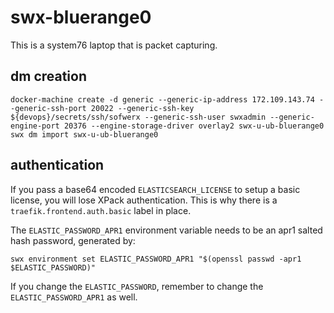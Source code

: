 # swx-bluerange0

This is a system76 laptop that is packet capturing.

## dm creation

    docker-machine create -d generic --generic-ip-address 172.109.143.74 --generic-ssh-port 20022 --generic-ssh-key ${devops}/secrets/ssh/sofwerx --generic-ssh-user swxadmin --generic-engine-port 20376 --engine-storage-driver overlay2 swx-u-ub-bluerange0
    swx dm import swx-u-ub-bluerange0

## authentication

If you pass a base64 encoded `ELASTICSEARCH_LICENSE` to setup a basic license, you will lose XPack authentication. This is why there is a `traefik.frontend.auth.basic` label in place.

The `ELASTIC_PASSWORD_APR1` environment variable needs to be an apr1 salted hash password, generated by:

    swx environment set ELASTIC_PASSWORD_APR1 "$(openssl passwd -apr1 $ELASTIC_PASSWORD)"

If you change the `ELASTIC_PASSWORD`, remember to change the `ELASTIC_PASSWORD_APR1` as well.

